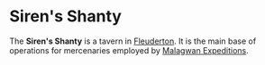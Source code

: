 # Siren's Shanty

The **Siren's Shanty** is a tavern in [Fleuderton](fleuderton.md). It is the main base of operations for mercenaries employed by [Malagwan Expeditions](../../../organizations/malagwan-expeditions/malagwan-expeditions.md).
